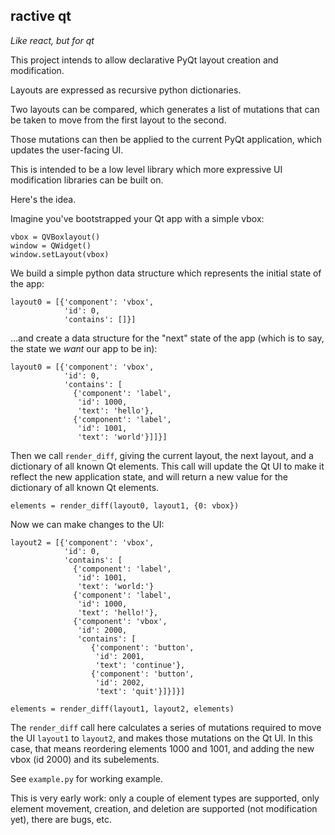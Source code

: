 ## ractive qt

_Like react, but for qt_

This project intends to allow declarative PyQt layout creation and modification.

Layouts are expressed as recursive python dictionaries.

Two layouts can be compared, which generates a list of mutations that can be taken to move from the first layout to the second.

Those mutations can then be applied to the current PyQt application, which updates the user-facing UI.

This is intended to be a low level library which more expressive UI modification libraries can be built on.

Here's the idea.

Imagine you've bootstrapped your Qt app with a simple vbox:

    vbox = QVBoxlayout()
    window = QWidget()
    window.setLayout(vbox)

We build a simple python data structure which represents the initial state of the app:

    layout0 = [{'component': 'vbox',
                'id': 0,
                'contains': []}]

...and create a data structure for the "next" state of the app (which is to say, the state we _want_ our app to be in):

    layout0 = [{'component': 'vbox',
                'id': 0,
                'contains': [
                  {'component': 'label',
                   'id': 1000,
                   'text': 'hello'},
                  {'component': 'label',
                   'id': 1001,
                   'text': 'world'}]]}]

Then we call `render_diff`, giving the current layout, the next layout, and a dictionary of all known Qt elements. This call will update the Qt UI to make it reflect the new application state, and will return a new value for the dictionary of all known Qt elements.

    elements = render_diff(layout0, layout1, {0: vbox})

Now we can make changes to the UI:

    layout2 = [{'component': 'vbox',
                'id': 0,
                'contains': [
                  {'component': 'label',
                   'id': 1001,
                   'text': 'world:'}
                  {'component': 'label',
                   'id': 1000,
                   'text': 'hello!'},
                  {'component': 'vbox',
                   'id': 2000,
                   'contains': [
                      {'component': 'button',
                       'id': 2001,
                       'text': 'continue'},
                      {'component': 'button',
                       'id': 2002,
                       'text': 'quit'}]}]}]

    elements = render_diff(layout1, layout2, elements)

The `render_diff` call here calculates a series of mutations required to move the UI `layout1` to `layout2`, and makes those mutations on the Qt UI. In this case, that means reordering elements 1000 and 1001, and adding the new vbox (id 2000) and its subelements.

See `example.py` for working example.

This is very early work: only a couple of element types are supported, only element movement, creation, and deletion are supported (not modification yet), there are bugs, etc.
